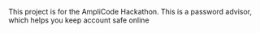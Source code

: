 This project is for the AmpliCode Hackathon.
This is a password advisor, which helps you keep account safe online
